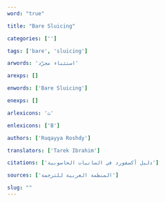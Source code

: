 ```yaml
---
word: "true"

title: "Bare Sluicing"

categories: ['']

tags: ['bare', 'sluicing']

arwords: 'استثناء مجرّد'

arexps: []

enwords: ['Bare Sluicing']

enexps: []

arlexicons: 'ث'

enlexicons: ['B']

authors: ['Ruqayya Roshdy']

translators: ['Tarek Ibrahim']

citations: ['دليل أكسفورد في السانيات الحاسوبية']

sources: ['المنظمة العربية للترجمة']

slug: ""
---
```

